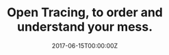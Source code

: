 ---
title: Open Tracing, to order and understand your mess.
date: 2017-06-15T00:00:00Z
slide: https://www.slideshare.net/GianlucaArbezzano/open-tracing-to-order-and-understand-your-mess-apiconf-2017
embedSlide: ""
video: ""
embedVideo: ""
eventName: ApiConf - Turin
eventLink: http://2017.apiconf.it/
city: ""
links: {}

---